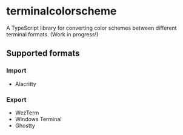 # terminalcolorscheme
A TypeScript library for converting color schemes between different terminal formats. (Work in progress!)

## Supported formats
### Import
- Alacritty

### Export
- WezTerm
- Windows Terminal
- Ghostty

